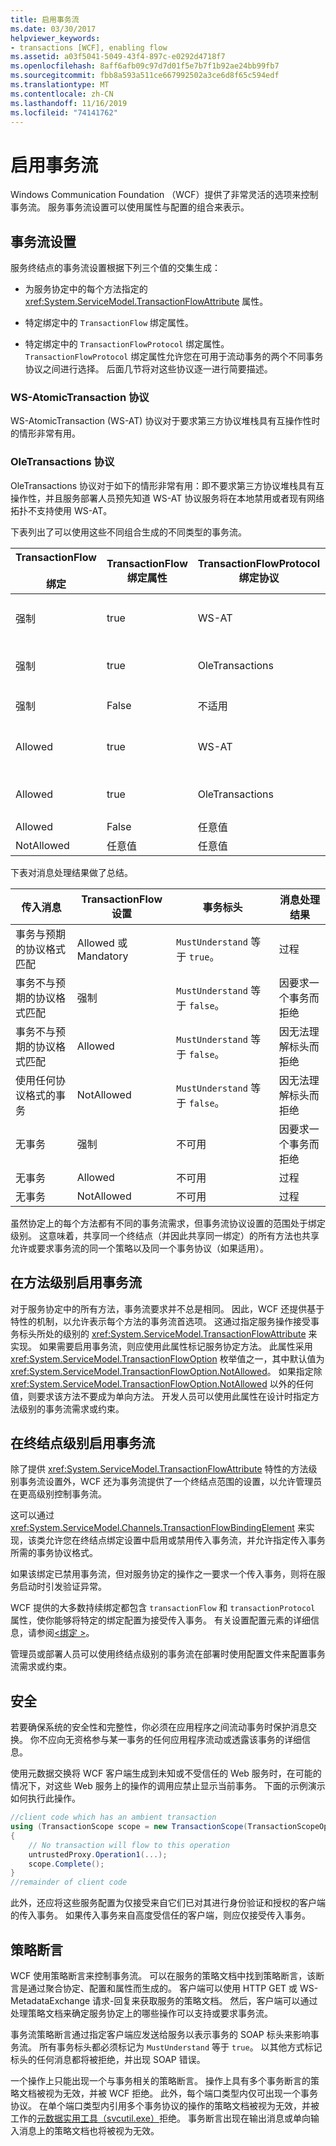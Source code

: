 ```yaml
---
title: 启用事务流
ms.date: 03/30/2017
helpviewer_keywords:
- transactions [WCF], enabling flow
ms.assetid: a03f5041-5049-43f4-897c-e0292d4718f7
ms.openlocfilehash: 8aff6afb09c97d7d01f5e7b7f1b92ae24bb99fb7
ms.sourcegitcommit: fbb8a593a511ce667992502a3ce6d8f65c594edf
ms.translationtype: MT
ms.contentlocale: zh-CN
ms.lasthandoff: 11/16/2019
ms.locfileid: "74141762"
---
```

# <a name="enabling-transaction-flow"></a>启用事务流
Windows Communication Foundation （WCF）提供了非常灵活的选项来控制事务流。 服务事务流设置可以使用属性与配置的组合来表示。  
  
## <a name="transaction-flow-settings"></a>事务流设置  
 服务终结点的事务流设置根据下列三个值的交集生成：  
  
- 为服务协定中的每个方法指定的 <xref:System.ServiceModel.TransactionFlowAttribute> 属性。  
  
- 特定绑定中的 `TransactionFlow` 绑定属性。  
  
- 特定绑定中的 `TransactionFlowProtocol` 绑定属性。 `TransactionFlowProtocol` 绑定属性允许您在可用于流动事务的两个不同事务协议之间进行选择。 后面几节将对这些协议逐一进行简要描述。  
  
### <a name="ws-atomictransaction-protocol"></a>WS-AtomicTransaction 协议  
 WS-AtomicTransaction (WS-AT) 协议对于要求第三方协议堆栈具有互操作性时的情形非常有用。  
  
### <a name="oletransactions-protocol"></a>OleTransactions 协议  
 OleTransactions 协议对于如下的情形非常有用：即不要求第三方协议堆栈具有互操作性，并且服务部署人员预先知道 WS-AT 协议服务将在本地禁用或者现有网络拓扑不支持使用 WS-AT。  
  
 下表列出了可以使用这些不同组合生成的不同类型的事务流。  
  
|TransactionFlow<br /><br /> 绑定|TransactionFlow 绑定属性|TransactionFlowProtocol 绑定协议|事务流的类型|  
|---------------------------------|--------------------------------------|----------------------------------------------|------------------------------|  
|强制|true|WS-AT|事务必须以可以互操作的 WS-AT 格式流动。|  
|强制|true|OleTransactions|事务必须以 WCF OleTransactions 格式流动。|  
|强制|False|不适用|不适用，因为这是无效的配置。|  
|Allowed|true|WS-AT|事务可以以可互操作的 WS-AT 格式流动。|  
|Allowed|true|OleTransactions|事务可能以 WCF OleTransactions 格式流动。|  
|Allowed|False|任意值|不流动事务。|  
|NotAllowed|任意值|任意值|不流动事务。|  
  
 下表对消息处理结果做了总结。  
  
|传入消息|TransactionFlow 设置|事务标头|消息处理结果|  
|----------------------|-----------------------------|------------------------|-------------------------------|  
|事务与预期的协议格式匹配|Allowed 或 Mandatory|`MustUnderstand` 等于 `true`。|过程|  
|事务不与预期的协议格式匹配|强制|`MustUnderstand` 等于 `false`。|因要求一个事务而拒绝|  
|事务不与预期的协议格式匹配|Allowed|`MustUnderstand` 等于 `false`。|因无法理解标头而拒绝|  
|使用任何协议格式的事务|NotAllowed|`MustUnderstand` 等于 `false`。|因无法理解标头而拒绝|  
|无事务|强制|不可用|因要求一个事务而拒绝|  
|无事务|Allowed|不可用|过程|  
|无事务|NotAllowed|不可用|过程|  
  
 虽然协定上的每个方法都有不同的事务流需求，但事务流协议设置的范围处于绑定级别。 这意味着，共享同一个终结点（并因此共享同一绑定）的所有方法也共享允许或要求事务流的同一个策略以及同一个事务协议（如果适用）。  
  
## <a name="enabling-transaction-flow-at-the-method-level"></a>在方法级别启用事务流  
 对于服务协定中的所有方法，事务流要求并不总是相同。 因此，WCF 还提供基于特性的机制，以允许表示每个方法的事务流首选项。 这通过指定服务操作接受事务标头所处的级别的 <xref:System.ServiceModel.TransactionFlowAttribute> 来实现。 如果需要启用事务流，则应使用此属性标记服务协定方法。 此属性采用 <xref:System.ServiceModel.TransactionFlowOption> 枚举值之一，其中默认值为 <xref:System.ServiceModel.TransactionFlowOption.NotAllowed>。 如果指定除 <xref:System.ServiceModel.TransactionFlowOption.NotAllowed> 以外的任何值，则要求该方法不要成为单向方法。 开发人员可以使用此属性在设计时指定方法级别的事务流需求或约束。  
  
## <a name="enabling-transaction-flow-at-the-endpoint-level"></a>在终结点级别启用事务流  
 除了提供 <xref:System.ServiceModel.TransactionFlowAttribute> 特性的方法级别事务流设置外，WCF 还为事务流提供了一个终结点范围的设置，以允许管理员在更高级别控制事务流。  
  
 这可以通过 <xref:System.ServiceModel.Channels.TransactionFlowBindingElement> 来实现，该类允许您在终结点绑定设置中启用或禁用传入事务流，并允许指定传入事务所需的事务协议格式。  
  
 如果该绑定已禁用事务流，但对服务协定的操作之一要求一个传入事务，则将在服务启动时引发验证异常。  
  
 WCF 提供的大多数持续绑定都包含 `transactionFlow` 和 `transactionProtocol` 属性，使你能够将特定的绑定配置为接受传入事务。 有关设置配置元素的详细信息，请参阅[\<绑定 >](../../configure-apps/file-schema/wcf/bindings.md)。  
  
 管理员或部署人员可以使用终结点级别的事务流在部署时使用配置文件来配置事务流需求或约束。  
  
## <a name="security"></a>安全  
 若要确保系统的安全性和完整性，你必须在应用程序之间流动事务时保护消息交换。 你不应向无资格参与某一事务的任何应用程序流动或透露该事务的详细信息。  
  
 使用元数据交换将 WCF 客户端生成到未知或不受信任的 Web 服务时，在可能的情况下，对这些 Web 服务上的操作的调用应禁止显示当前事务。 下面的示例演示如何执行此操作。  
  
```csharp
//client code which has an ambient transaction  
using (TransactionScope scope = new TransactionScope(TransactionScopeOption.Suppress))  
{  
    // No transaction will flow to this operation  
    untrustedProxy.Operation1(...);  
    scope.Complete();  
}  
//remainder of client code  
```  
  
 此外，还应将这些服务配置为仅接受来自它们已对其进行身份验证和授权的客户端的传入事务。 如果传入事务来自高度受信任的客户端，则应仅接受传入事务。  
  
## <a name="policy-assertions"></a>策略断言  
 WCF 使用策略断言来控制事务流。 可以在服务的策略文档中找到策略断言，该断言是通过聚合协定、配置和属性而生成的。 客户端可以使用 HTTP GET 或 WS-MetadataExchange 请求-回复来获取服务的策略文档。 然后，客户端可以通过处理策略文档来确定服务协定上的哪些操作可以支持或要求事务流。  
  
 事务流策略断言通过指定客户端应发送给服务以表示事务的 SOAP 标头来影响事务流。 所有事务标头都必须标记为 `MustUnderstand` 等于 `true`。 以其他方式标记标头的任何消息都将被拒绝，并出现 SOAP 错误。  
  
 一个操作上只能出现一个与事务相关的策略断言。 操作上具有多个事务断言的策略文档被视为无效，并被 WCF 拒绝。 此外，每个端口类型内仅可出现一个事务协议。 在单个端口类型内引用多个事务协议的操作的策略文档被视为无效，并被工作的[元数据实用工具（svcutil.exe）](../../../../docs/framework/wcf/servicemodel-metadata-utility-tool-svcutil-exe.md)拒绝。 事务断言出现在输出消息或单向输入消息上的策略文档也将被视为无效。
